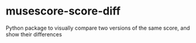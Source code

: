 # musescore-score-diff
Python package to visually compare two versions of the same score, and show their differences
